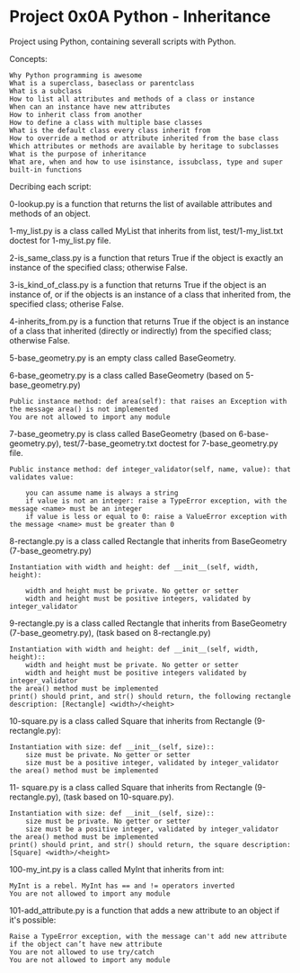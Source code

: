 # Project 0x0A Python - Inheritance

Project using Python, containing severall scripts with Python.

Concepts:

    Why Python programming is awesome
    What is a superclass, baseclass or parentclass
    What is a subclass
    How to list all attributes and methods of a class or instance
    When can an instance have new attributes
    How to inherit class from another
    How to define a class with multiple base classes
    What is the default class every class inherit from
    How to override a method or attribute inherited from the base class
    Which attributes or methods are available by heritage to subclasses
    What is the purpose of inheritance
    What are, when and how to use isinstance, issubclass, type and super built-in functions


Decribing each script:

0-lookup.py is a function that returns the list of available attributes and methods of an object.

1-my_list.py is a class called MyList that inherits from list, test/1-my_list.txt doctest for 1-my_list.py file.

2-is_same_class.py is a function that returs True if the object is exactly an instance of the specified class; otherwise False.

3-is_kind_of_class.py is a function that returns True if the object is an instance of, or if the objects is an instance of a class that inherited from, the specified class; otherise False.

4-inherits_from.py is a function that returns True if the object is an instance of a class that inherited (directly or indirectly) from the specified class; otherwise False.

5-base_geometry.py is an empty class called BaseGeometry.

6-base_geometry.py is a class called BaseGeometry (based on 5-base_geometry.py)

    Public instance method: def area(self): that raises an Exception with the message area() is not implemented
    You are not allowed to import any module

7-base_geometry.py is class called BaseGeometry (based on 6-base-geometry.py), test/7-base_geometry.txt doctest for 7-base_geometry.py file.

    Public instance method: def integer_validator(self, name, value): that validates value:

        you can assume name is always a string
    	if value is not an integer: raise a TypeError exception, with the message <name> must be an integer
    	if value is less or equal to 0: raise a ValueError exception with the message <name> must be greater than 0


8-rectangle.py is a class called Rectangle that inherits from BaseGeometry (7-base_geometry.py)

    Instantiation with width and height: def __init__(self, width, height):

        width and height must be private. No getter or setter
    	width and height must be positive integers, validated by integer_validator


9-rectangle.py is a class called Rectangle that inherits from BaseGeometry (7-base_geometry.py), (task based on 8-rectangle.py)

    Instantiation with width and height: def __init__(self, width, height)::
        width and height must be private. No getter or setter
        width and height must be positive integers validated by integer_validator
    the area() method must be implemented
    print() should print, and str() should return, the following rectangle description: [Rectangle] <width>/<height>


10-square.py is a class called Square that inherits from Rectangle (9-rectangle.py):

    Instantiation with size: def __init__(self, size)::
        size must be private. No getter or setter
        size must be a positive integer, validated by integer_validator
    the area() method must be implemented


11- square.py is a class called Square that inherits from Rectangle (9-rectangle.py), (task based on 10-square.py).

    Instantiation with size: def __init__(self, size)::
        size must be private. No getter or setter
        size must be a positive integer, validated by integer_validator
    the area() method must be implemented
    print() should print, and str() should return, the square description: [Square] <width>/<height>


100-my_int.py is a class called MyInt that inherits from int:

    MyInt is a rebel. MyInt has == and != operators inverted
    You are not allowed to import any module


101-add_attribute.py is a function that adds a new attribute to an object if it's possible:

    Raise a TypeError exception, with the message can't add new attribute if the object can’t have new attribute
    You are not allowed to use try/catch
    You are not allowed to import any module
